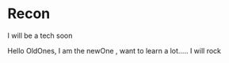 # Recon
I will be a tech soon


Hello OldOnes,
I am the newOne , want to learn a lot.....
I will rock
